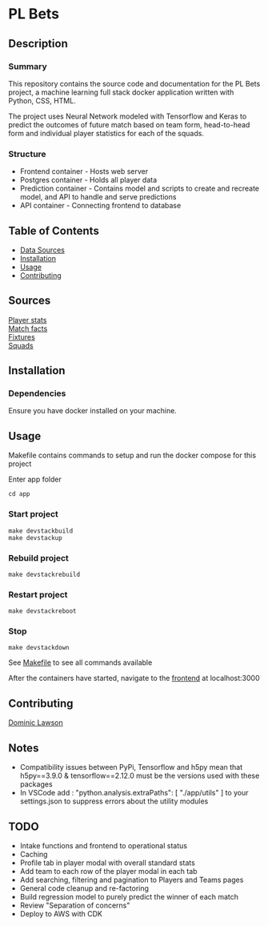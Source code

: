 # PL Bets

## Description

### Summary
This repository contains the source code and documentation for the PL Bets project, a machine learning full stack docker application written with Python, CSS, HTML.

The project uses Neural Network modeled with Tensorflow and Keras to predict the outcomes of future match based on team form, head-to-head form and individual player statistics for each of the squads.

### Structure
- Frontend container - Hosts web server
- Postgres container - Holds all player data
- Prediction container - Contains model and scripts to create and recreate model, and API to handle and serve predictions
- API container - Connecting frontend to database

## Table of Contents
- [Data Sources](#sources)
- [Installation](#installation)
- [Usage](#usage)
- [Contributing](#contributing)


## Sources

[Player stats](https://fbref.com/)  
[Match facts](https://www.football-data.co.uk)  
[Fixtures](https://fixturedownload.com/)  
[Squads](https://www.footballsquads.co.uk/)  

## Installation

### Dependencies
Ensure you have docker installed on your machine.


## Usage
Makefile contains commands to setup and run the docker compose for this project

Enter app folder
```
cd app
```

### Start project
```
make devstackbuild
make devstackup
```

### Rebuild project
```
make devstackrebuild
```

### Restart project
```
make devstackreboot
```

### Stop
```
make devstackdown
```

See [Makefile](./app/Makefile) to see all commands available

After the containers have started, navigate to the [frontend](http://localhost:3000) at localhost:3000

## Contributing

[Dominic Lawson](https://github.com/DomLaw82)

## Notes
- Compatibility issues between PyPi, Tensorflow and h5py mean that h5py==3.9.0 & tensorflow==2.12.0 must be the versions used with these packages
- In VSCode add :
	"python.analysis.extraPaths": [
		"./app/utils"
	]
	to your settings.json to suppress errors about the utility modules

## TODO
- Intake functions and frontend to operational status
- Caching
- Profile tab in player modal with overall standard stats
- Add team to each row of the player modal in each tab
- Add searching, filtering and pagination to Players and Teams pages
- General code cleanup and re-factoring
- Build regression model to purely predict the winner of each match
- Review "Separation of concerns"
- Deploy to AWS with CDK
